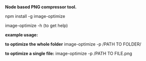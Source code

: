 **Node based PNG compressor tool.**

npm install -g image-optimize

image-optimize -h (to get help)

**example usage:**

**to optimize the whole folder**
image-optimize -p /PATH TO FOLDER/

**to optimize a single file:**
image-optimize -p /PATH TO FILE.png